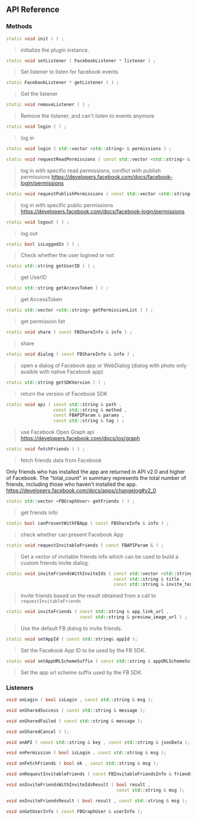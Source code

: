 ## API Reference

### Methods
```cpp
static void init ( ) ;
```
> initialize the plugin instance.

```cpp
static void setListener ( FacebookListener * listener ) ;
```
> Set listener to listen for facebook events

```cpp
static FacebookListener * getListener ( ) ;
```
> Get the listener

```cpp
static void removeListener ( ) ;
```
> Remove the listener, and can't listen to events anymore

```cpp
static void login ( ) ;
```
> log in

```cpp
static void login ( std::vector <std::string> & permissions ) ;
```

```cpp
static void requestReadPermissions ( const std::vector <std::string> & permissions ) ;
```
> log in with specific read permissions, conflict with publish permissions
https://developers.facebook.com/docs/facebook-login/permissions

```cpp
static void requestPublishPermissions ( const std::vector <std::string> & permissions ) ;
```
> log in with specific public permissions
https://developers.facebook.com/docs/facebook-login/permissions

```cpp
static void logout ( ) ;
```
> log out

```cpp
static bool isLoggedIn ( ) ;
```
> Check whether the user logined or not

```cpp
static std::string getUserID ( ) ;
```
> get UserID

```cpp
static std::string getAccessToken ( ) ;
```
> get AccessToken

```cpp
static std::vector <std::string> getPermissionList ( ) ;
```
> get permissoin list

```cpp
static void share ( const FBShareInfo & info ) ;
```
> share

```cpp
static void dialog ( const FBShareInfo & info ) ;
```
> open a dialog of Facebook app or WebDialog (dialog with photo only avaible with native Facebook app)

```cpp
static std::string getSDKVersion ( ) ;
```
> return the version of Facebook SDK

```cpp
static void api ( const std::string & path ,
                  const std::string & method ,
                  const FBAPIParam & params ,
                  const std::string & tag ) ;
```
> use Facebook Open Graph api
https://developers.facebook.com/docs/ios/graph

```cpp
static void fetchFriends ( ) ;
```
> fetch friends data from Facebook

Only friends who has installed the app are returned in API v2.0 and higher of Facebook. The "total_count" in summary represents the total number of friends, including those who haven't installed the app.
https://developers.facebook.com/docs/apps/changelog#v2_0

```cpp
static std::vector <FBGraphUser> getFriends ( ) ;
```
> get friends info

```cpp
static bool canPresentWithFBApp ( const FBShareInfo & info ) ;
```
> check whether can present Facebook App

```cpp
static void requestInvitableFriends ( const FBAPIParam & ) ;
```
> Get a vector of invitable friends info which can be used to build a custom friends invite dialog.

```cpp
static void inviteFriendsWithInviteIds ( const std::vector <std::string> & invite_ids ,
                                         const std::string & title ,
                                         const std::string & invite_text ) ;
```
> Invite friends based on the result obtained from a call to <code>requestInvitableFriends</code>

```cpp
static void inviteFriends ( const std::string & app_link_url ,
                            const std::string & preview_image_url ) ;
```
> Use the default FB dialog to invite friends.

```cpp
static void setAppId ( const std::string& appId );
```
> Set the Facebook App ID to be used by the FB SDK.

```cpp
static void setAppURLSchemeSuffix ( const std::string & appURLSchemeSuffix );
```
> Set the app url scheme suffix used by the FB SDK.

### Listeners
```cpp
void onLogin ( bool isLogin , const std::string & msg );
```

```cpp
void onSharedSuccess ( const std::string & message );
```

```cpp
void onSharedFailed ( const std::string & message );
```

```cpp
void onSharedCancel ( );
```

```cpp
void onAPI ( const std::string & key , const std::string & jsonData );
```

```cpp
void onPermission ( bool isLogin , const std::string & msg );
```

```cpp
void onFetchFriends ( bool ok , const std::string & msg );
```

```cpp
void onRequestInvitableFriends ( const FBInvitableFriendsInfo & friends );
```

```cpp
void onInviteFriendsWithInviteIdsResult ( bool result ,
                                          const std::string & msg );
```

```cpp
void onInviteFriendsResult ( bool result , const std::string & msg );
```

```cpp
void onGetUserInfo ( const FBGraphUser & userInfo );
```


